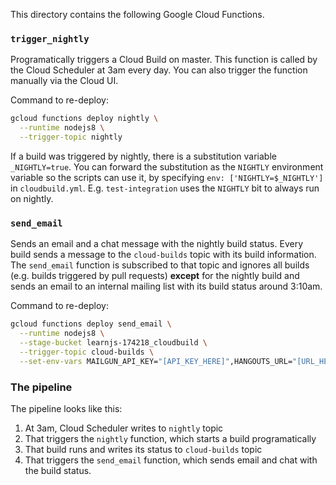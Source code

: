 This directory contains the following Google Cloud Functions.

### `trigger_nightly`
Programatically triggers a Cloud Build on master. This function is called by the Cloud Scheduler at 3am every day.
You can also trigger the function manually via the Cloud UI.

Command to re-deploy:
```sh
gcloud functions deploy nightly \
  --runtime nodejs8 \
  --trigger-topic nightly
```

If a build was triggered by nightly, there is a substitution variable `_NIGHTLY=true`.
You can forward the substitution as the `NIGHTLY` environment variable so the scripts can use it, by specifying `env: ['NIGHTLY=$_NIGHTLY']` in `cloudbuild.yml`. E.g. `test-integration` uses the `NIGHTLY` bit to always run on nightly.

### `send_email`
Sends an email and a chat message with the nightly build status. Every build sends a message to the `cloud-builds` topic with its build information. The `send_email` function is subscribed to that topic and ignores all builds (e.g. builds triggered by pull requests) **except** for the nightly build and sends an email to an internal mailing list with its build status around 3:10am.

Command to re-deploy:

```sh
gcloud functions deploy send_email \
  --runtime nodejs8 \
  --stage-bucket learnjs-174218_cloudbuild \
  --trigger-topic cloud-builds \
  --set-env-vars MAILGUN_API_KEY="[API_KEY_HERE]",HANGOUTS_URL="[URL_HERE]"
```

### The pipeline

The pipeline looks like this:

1) At 3am, Cloud Scheduler writes to `nightly` topic
2) That triggers the `nightly` function, which starts a build programatically
3) That build runs and writes its status to `cloud-builds` topic
4) That triggers the `send_email` function, which sends email and chat with the build status.
